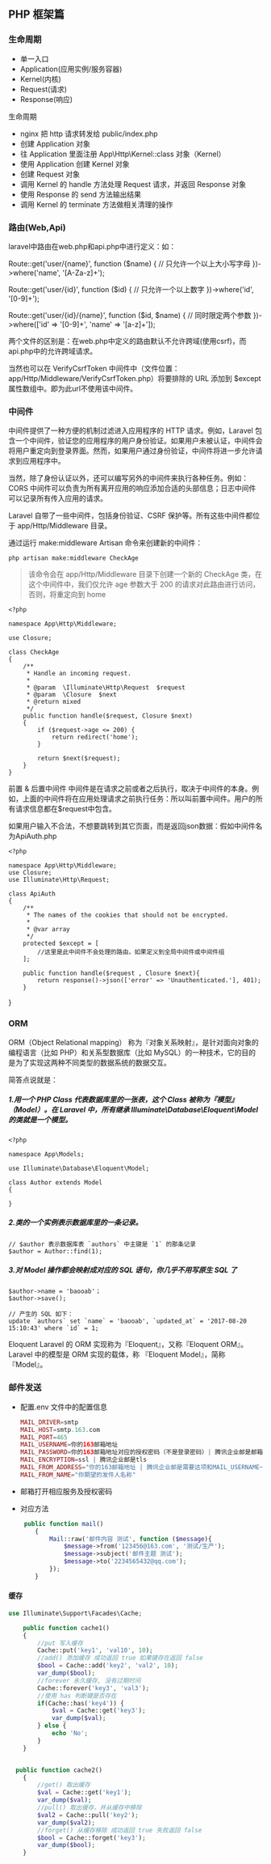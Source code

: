 ## PHP 框架篇

### <div id="生命周期"> 生命周期</div> 
- 单一入口
- Application(应用实例/服务容器)
- Kernel(内核)
- Request(请求)
- Response(响应)

生命周期

- nginx 把 http 请求转发给 public/index.php
- 创建 Application 对象
- 往 Application 里面注册 App\Http\Kernel::class 对象（Kernel）
- 使用 Application 创建 Kernel 对象
- 创建 Request 对象
- 调用 Kernel 的 handle 方法处理 Request 请求，并返回 Response 对象
- 使用 Response 的 send 方法输出结果
- 调用 Kernel 的 terminate 方法做相关清理的操作

### <div id="路由"> 路由(Web,Api)</div> 
laravel中路由在web.php和api.php中进行定义：如：

Route::get('user/{name}', function ($name) {
    // 只允许一个以上大小写字母
})->where('name', '[A-Za-z]+');

Route::get('user/{id}', function ($id) {
    // 只允许一个以上数字
})->where('id', '[0-9]+');

Route::get('user/{id}/{name}', function ($id, $name) {
    // 同时限定两个参数
})->where(['id' => '[0-9]+', 'name' => '[a-z]+']);

两个文件的区别是：在web.php中定义的路由默认不允许跨域(使用csrf)，而api.php中的允许跨域请求。

当然也可以在 VerifyCsrfToken 中间件中（文件位置：app/Http/Middleware/VerifyCsrfToken.php）将要排除的 URL 添加到 $except 属性数组中。即为此url不使用该中间件。

### <div id="中间件"> 中间件</div> 

中间件提供了一种方便的机制过滤进入应用程序的 HTTP 请求。例如，Laravel 包含一个中间件，验证您的应用程序的用户身份验证。如果用户未被认证，中间件会将用户重定向到登录界面。然而，如果用户通过身份验证，中间件将进一步允许请求到应用程序中。

当然，除了身份认证以外，还可以编写另外的中间件来执行各种任务。例如：CORS 中间件可以负责为所有离开应用的响应添加合适的头部信息；日志中间件可以记录所有传入应用的请求。

Laravel 自带了一些中间件，包括身份验证、CSRF 保护等。所有这些中间件都位于 app/Http/Middleware 目录。

通过运行 make:middleware Artisan 命令来创建新的中间件：

	php artisan make:middleware CheckAge

>该命令会在 app/Http/Middleware 目录下创建一个新的 CheckAge 类，在这个中间件中，我们仅允许 age 参数大于 200 的请求对此路由进行访问，否则，将重定向到 home

	<?php
	
	namespace App\Http\Middleware;
	
	use Closure;
	
	class CheckAge
	{
	    /**
	     * Handle an incoming request.
	     *
	     * @param  \Illuminate\Http\Request  $request
	     * @param  \Closure  $next
	     * @return mixed
	     */
	    public function handle($request, Closure $next)
	    {
	        if ($request->age <= 200) {
	            return redirect('home');
	        }
	
	        return $next($request);
	    }
	}

前置 & 后置中间件
中间件是在请求之前或者之后执行，取决于中间件的本身。例如，上面的中间件将在应用处理请求之前执行任务：所以叫前置中间件。用户的所有请求信息都在$request中包含。

如果用户输入不合法，不想要跳转到其它页面，而是返回json数据：假如中间件名为ApiAuth.php

	<?php
	
	namespace App\Http\Middleware;	
	use Closure;
	use Illuminate\Http\Request;
	
	class ApiAuth
	{
	    /**
	     * The names of the cookies that should not be encrypted.
	     *
	     * @var array
	     */
	    protected $except = [
	        //这里是此中间件不会处理的路由，如果定义到全局中间件或中间件组
	    ];
	
	    public function handle($request , Closure $next){
	        return response()->json(['error' => 'Unauthenticated.'], 401);
	    }

}
### <div id="ORM"> ORM</div> 
ORM（Object Relational mapping） 称为『对象关系映射』，是针对面向对象的编程语言（比如 PHP）和关系型数据库（比如 MySQL）的一种技术，它的目的是为了实现这两种不同类型的数据系统的数据交互。

简答点说就是：

##### 1.用一个 PHP Class 代表数据库里的一张表，这个 Class 被称为『模型』（Model）。在 Laravel 中，所有继承 Illuminate\Database\Eloquent\Model 的类就是一个模型。

	<?php
	
	namespace App\Models;
	
	use Illuminate\Database\Eloquent\Model;
	
	class Author extends Model
	{
	
	}

##### 2.类的一个实例表示数据库里的一条记录。

	// $author 表示数据库表 `authors` 中主键是 `1` 的那条记录
	$author = Author::find(1);

##### 3.对 Model 操作都会映射成对应的 SQL 语句，你几乎不用写原生 SQL 了

	$author->name = 'baooab'；
	$author->save();
	
	// 产生的 SQL 如下：
	update `authors` set `name` = 'baooab', `updated_at` = '2017-08-20 15:10:43' where `id` = 1;

Eloquent
Laravel 的 ORM 实现称为『Eloquent』，又称『Eloquent ORM』。Laravel 中的模型是 ORM 实现的载体，称 『Eloquent Model』，简称『Model』。

### <div id="Mail"> 邮件发送</div> 

* 配置.env 文件中的配置信息

  ```php
  MAIL_DRIVER=smtp
  MAIL_HOST=smtp.163.com
  MAIL_PORT=465
  MAIL_USERNAME=你的163邮箱地址
  MAIL_PASSWORD=你的163邮箱地址对应的授权密码（不是登录密码）| 腾讯企业邮是邮箱密码
  MAIL_ENCRYPTION=ssl | 腾讯企业邮是tls
  MAIL_FROM_ADDRESS="你的163邮箱地址 | 腾讯企业邮是需要这项和MAIL_USERNAME一模一样的"
  MAIL_FROM_NAME="你期望的发件人名称"
  ```

* 邮箱打开相应服务及授权密码

* 对应方法

  ```php
   public function mail()
      {
          Mail::raw('邮件内容 测试', function ($message){
              $message->from('123456@163.com', '测试/生产');
              $message->subject('邮件主题 测试');
              $message->to('2234565432@qq.com');
          });
      }
  ```

#### <div id="Cache"> 缓存</div> 

```php
use Illuminate\Support\Facades\Cache;

    public function cache1()
    {
        //put 写入缓存
        Cache::put('key1', 'val10', 10);
        //add() 添加缓存 成功返回 true 如果键存在返回 false
        $bool = Cache::add('key2', 'val2', 10);
        var_dump($bool);
        //forever 永久缓存, 没有过期时间
        Cache::forever('key3', 'val3');
        //使用 has 判断键是否存在
        if(Cache::has('key4')) {
            $val = Cache::get('key3');
            var_dump($val);
        } else {
            echo 'No';
        }
    }


  public function cache2()
    {
        //get() 取出缓存
        $val = Cache::get('key1');
        var_dump($val);
        //pull() 取出缓存，并从缓存中移除
        $val2 = Cache::pull('key2');
        var_dump($val2);
        //forget() 从缓存移除 成功返回 true 失败返回 false
        $bool = Cache::forget('key3');
        var_dump($bool);
    }
```

